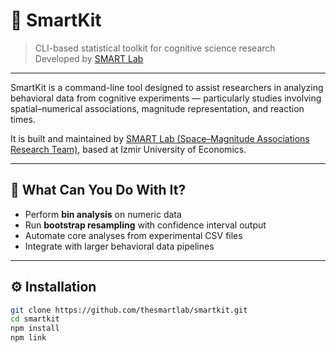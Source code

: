 # 🧠 SmartKit

> CLI-based statistical toolkit for cognitive science research  
> Developed by [SMART Lab](https://smartlabpsy.com)

---

SmartKit is a command-line tool designed to assist researchers in analyzing behavioral data from cognitive experiments — particularly studies involving spatial–numerical associations, magnitude representation, and reaction times.

It is built and maintained by [SMART Lab (Space–Magnitude Associations Research Team)](https://smartlabpsy.com), based at Izmir University of Economics.

---

## 🎯 What Can You Do With It?

- Perform **bin analysis** on numeric data
- Run **bootstrap resampling** with confidence interval output
- Automate core analyses from experimental CSV files
- Integrate with larger behavioral data pipelines

---

## ⚙️ Installation

```bash
git clone https://github.com/thesmartlab/smartkit.git
cd smartkit
npm install
npm link